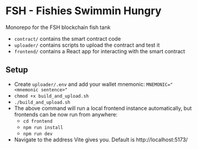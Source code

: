 # FSH - Fishies Swimmin Hungry

Monorepo for the FSH blockchain fish tank 

- `contract/` contains the smart contract code
- `uploader/` contains scripts to upload the contract and test it
- `frontend/` contains a React app for interacting with the smart contract

## Setup
 - Create `uploader/.env` and add your wallet mnemonic: `MNEMONIC="<mnemonic sentence>"`
 - `chmod +x build_and_upload.sh`
 - `./build_and_upload.sh`
 - The above command will run a local frontend instance automatically, but frontends can be now run from anywhere:
   - `cd frontend`
   - `npm run install`
   - `npm run dev`
 - Navigate to the address Vite gives you. Default is http://localhost:5173/
